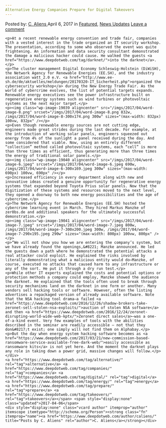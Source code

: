 ```yaml
---
Alternative Energy Companies Prepare for Digital Takeovers
---
```

<article class="post-listing post-19032 post type-post status-publish format-standard has-post-thumbnail hentry  tag-alternative tag-companies tag-digital tag-energy tag-prepare tag-takeovers">
    <div class="post-inner">
        <span>Posted by: <a href="https://www.deepdotweb.com/author/caliens/" title="">C. Aliens </a></span>
    <span>April 6, 2017</span>
    <span>in <a href="https://www.deepdotweb.com/category/deepdot-news/" rel="category tag">Featured</a>, <a href="https://www.deepdotweb.com/category/news-updates/" rel="category tag">News Updates</a></span>
    <span><a href="https://www.deepdotweb.com/2017/04/06/alternative-energy-companies-prepare-digital-takeovers/#respond">Leave a comment</a></span>
    </p>
    <div class="clear"></div>
    
    <p>At a recent renewable energy convention and trade fair, companies with a vested interest in the trade organized an IT security workshop. The presentation, according to some who observed the event was quite frightening. An information and data security consultant demonstrated the damage a malicious hacker could cause. He walked the guests <a href="https://www.deepdotweb.com/tag/darknet/">into the darknet</a>.</p>
    <p>The cluster management Digital Economy Schleswig-Holstein (DiWiSH), the Network Agency for Renewable Energies (EE.SH), and the industry association watt_2.0 e.V. <a href="http://www.ee-sh.de/de/aktuelles/meldungen/20170320-IT_Sicherheit.php">organized the cybersecurity workshop</a> during the New Energy Trade Fair. As the world of cybercrime evolves, the list of potential targets expands. Renewable energy executives see the power infrastructure built on regenerative energy systems such as wind turbines or photovoltaic systems as the next major target.</p>
    <p><img class="wp-image-19039 aligncenter" src="/imgs/2017/04/word-image-8.png" srcset="/imgs/2017/04/word-image-8.png 832w, /imgs/2017/04/word-image-8-300x174.png 300w" sizes="(max-width: 832px) 100vw, 832px" /></p>
    <p>Even though renewable energy sources are not cutting edge, engineers made great strides during the last decade. For example, at the introduction of working solar panels, engineers squeezed out energy from 4% of the sunlight a panel received during the day. And some considered that viable. Now, using an entirely different “collection” method called photovoltaic systems, each “cell” is more than three times as efficient, thus generating more than three times the energy of traditional solar panels.</p>
    <p><img class="wp-image-19040 aligncenter" src="/imgs/2017/04/word-image-6.jpeg" srcset="/imgs/2017/04/word-image-6.jpeg 690w, /imgs/2017/04/word-image-6-300x169.jpeg 300w" sizes="(max-width: 690px) 100vw, 690px" /></p>
    <p>Increased efficiency in every department along with new and innovative ideas created a genuine opportunity for regenerative energy systems that expanded beyond Toyota Prius solar panels. Now that the digitization of these systems and resources moved to the next level, they opened a doorway to both new energy possibilities and the age of cybercrime.</p>
    <p>The Network Agency for Renewable Energies (EE.SH) hosted the cybercrime learning event in March. They hired Markus Manzke of zer0bs.de and additional speakers for the ultimately successful demonstration.</p>
    <p><img class="wp-image-19041 aligncenter" src="/imgs/2017/04/word-image-7.jpeg" srcset="/imgs/2017/04/word-image-7.jpeg 800w, /imgs/2017/04/word-image-7-300x200.jpeg 300w, /imgs/2017/04/word-image-7-290x195.jpeg 290w" sizes="(max-width: 800px) 100vw, 800px" /></p>
    <p>“We will not show you how we are entering the company’s system, but we have already found the openings,&#8221; Manzke announced. He led the guests down a path where he demonstrated the potential attacks a real attacker could exploit. He explained the risks involved by literally demonstrating what a malicious entity would do—Manzke, of course, executed no attacks that caused harm to any infrastructure or any of the sort. He put it through a dry run test.</p>
    <p>While other IT experts explained the costs and potential options or protection methods a company could employ, Manzke showed the audience the darknet. He explained that the tools often used to break through security mechanisms land on the darknet in one form or another. Many vendors sell hacking tools or software. However, often the listing advertises a repackaged version of already available software. Note that the NSA hacking tool drama—a failed <a href="https://www.deepdotweb.com/2016/12/26/shadow-brokers-take-zeronet-sell-stolen-nsa-exploits/">auction of stolen NSA software</a> and then <a href="https://www.deepdotweb.com/2016/12/24/zeronet-disrupting-world-wide-web-kptx/">Zeronet direct sales</a>—was a one-of-a-kind event. Very few examples of tools with the abilities described in the seminar are readily accessible – not that they don&#8217;t exist; one simply will not find them on Alphabay.</p>
    <p>But the day when energy system hacking software becomes as <a href="https://www.deepdotweb.com/2017/03/21/new-commission-based-ransomware-service-available-free-dark-web/">easily accessible as ransomware kits</a> is not yet here. And the moment the darknet plays any role in taking down a power grid, massive changes will follow.</p>
    </div>
    <a href="https://www.deepdotweb.com/tag/alternative/" rel="tag">alternative</a> <a href="https://www.deepdotweb.com/tag/companies/" rel="tag">companies</a> <a href="https://www.deepdotweb.com/tag/digital/" rel="tag">digital</a> <a href="https://www.deepdotweb.com/tag/energy/" rel="tag">energy</a> <a href="https://www.deepdotweb.com/tag/prepare/" rel="tag">prepare</a> <a href="https://www.deepdotweb.com/tag/takeovers/" rel="tag">takeovers</a></span> <span style="display:none" class="updated">2017-04-06</span>
    <div style="display:none" class="vcard author" itemprop="author" itemscope itemtype="http://schema.org/Person"><strong class="fn" itemprop="name"><a href="https://www.deepdotweb.com/author/caliens/" title="Posts by C. Aliens" rel="author">C. Aliens</a></strong></div>
    
